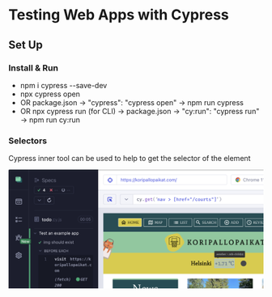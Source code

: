 # Testing Web Apps with Cypress

## Set Up

### Install & Run

- npm i cypress --save-dev
- npx cypress open
- OR package.json -> "cypress": "cypress open" -> npm run cypress
- OR npx cypress run (for CLI) -> package.json -> "cy:run": "cypress run" -> npm run cy:run

### Selectors

Cypress inner tool can be used to help to get the selector of the element

![image](./images/selectors.png)

